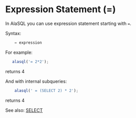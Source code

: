 # Expression Statement (=)

In AlaSQL you can use expression statement starting with ```=```.

Syntax:
```sql
    = expression
```

For example:
```js
   alasql('= 2*2');
```
returns 4

And with internal subqueries:
```js
    alasql(' = (SELECT 2) * 2');
```
returns 4

See also: [SELECT](Select)